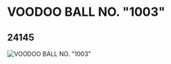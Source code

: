# VOODOO BALL NO. "1003"
## 24145
![VOODOO BALL NO. "1003"](https://lc-www-live-s.legocdn.com/media/bricks/5/2/6129616.jpg)